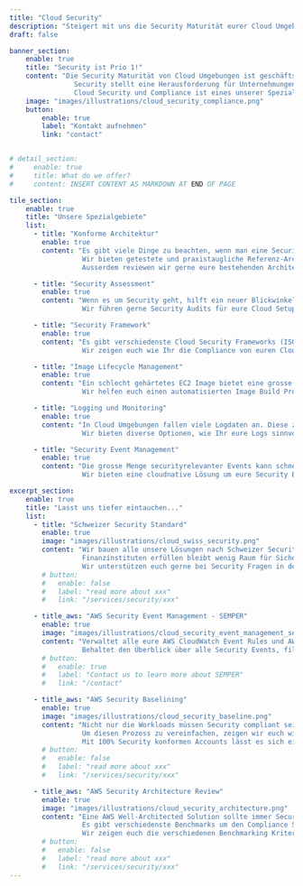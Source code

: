 ```yaml
---
title: "Cloud Security"
description: "Steigert mit uns die Security Maturität eurer Cloud Umgebung."
draft: false

banner_section:
    enable: true
    title: "Security ist Prio 1!"
    content: "Die Security Maturität von Cloud Umgebungen ist geschäftskritisch.
                Security stellt eine Herausforderung für Unternehmungen dar - besonders im Cloud Umfeld.<br><br>
                Cloud Security und Compliance ist eines unserer Spezialgebiete und wie unterstützen euch gerne!"
    image: "images/illustrations/cloud_security_compliance.png"
    button:
        enable: true
        label: "Kontakt aufnehmen"
        link: "contact"


# detail_section:
#     enable: true
#     title: What do we offer?
#     content: INSERT CONTENT AS MARKDOWN AT END OF PAGE

tile_section:
    enable: true
    title: "Unsere Spezialgebiete"
    list:
      - title: "Konforme Architektur"
        enable: true
        content: "Es gibt viele Dinge zu beachten, wenn man eine Security konforme Cloud Lösung baut.<br><br>
                  Wir bieten getestete und praxistaugliche Referenz-Architekturen, die vollständig [CIS Control](/faq/#cis \"Was sind CIS Controls?\") compliant sind.
                  Ausserdem reviewen wir gerne eure bestehenden Architekturen und Workloads und untersuchen sie auf mögliche Security Schwachstellen."

      - title: "Security Assessment"
        enable: true
        content: "Wenn es um Security geht, hilft ein neuer Blickwinkel von einer unbeteiligten Stelle enorm.<br><br>
                  Wir führen gerne Security Audits für eure Cloud Setups durch und helfen euch die Findings zu beheben."

      - title: "Security Framework"
        enable: true
        content: "Es gibt verschiedenste Cloud Security Frameworks (ISO 27000 family, CIS Controls, BSI C5, NIST) mit unterschiedlichen Schwerpunkten.<br><br>
                  Wir zeigen euch wie Ihr die Compliance von euren Cloud Workloads effizient überwachen könnt und wie bei Verletzungen der Standards reagiert werden muss."

      - title: "Image Lifecycle Management"
        enable: true
        content: "Ein schlecht gehärtetes EC2 Image bietet eine grosse Angriffsfläche.<br><br>
                  Wir helfen euch einen automatisierten Image Build Prozess zu etablieren, der gehärtete Images in eure Umgebung liefert und sie laufend validiert."

      - title: "Logging und Monitoring"
        enable: true
        content: "In Cloud Umgebungen fallen viele Logdaten an. Diese zu sammeln und zu interpretieren kann schnell zu einer grossen Herausforderung werden.<br><br>
                  Wir bieten diverse Optionen, wie Ihr eure Logs sinnvoll speichern und an das Monitoring System eurer Wahl weiterverarbeiten könnt."

      - title: "Security Event Management"
        enable: true
        content: "Die grosse Menge securityrelevanter Events kann schnell zu einer Überforderung führen. Entscheidenden Events werden nicht beachtet und kritische Situationen können leicht übersehen werden.<br><br>
                  Wir bieten eine cloudnative Lösung um eure Security Events unter Kontrolle zu bringen und die Security Überwachung über alle Accounts zusammen zu führen."

excerpt_section:
    enable: true
    title: "Lasst uns tiefer eintauchen..."
    list:
      - title: "Schweizer Security Standard"
        enable: true
        image: "images/illustrations/cloud_swiss_security.png"
        content: "Wir bauen alle unsere Lösungen nach Schweizer Security Standards. - Wenn wir die Security Standards von Schweizer
                  Finanzinstituten erfüllen bleibt wenig Raum für Sicherheitslöcher.
                  Wir unterstützen euch gerne bei Security Fragen in der Cloud!"
        # button:
        #   enable: false
        #   label: "read more about xxx"
        #   link: "/services/security/xxx"

      - title_aws: "AWS Security Event Management - SEMPER"
        enable: true
        image: "images/illustrations/cloud_security_event_management_semper.png"
        content: "Verwaltet alle eure AWS CloudWatch Event Rules und AWS Security Hub Controls über alle eure Accounts in einem zentrales [Policy as Code](/faq/#pac 'Was ist Policy as Code?') Repository.<br>
                  Behaltet den Überblick über alle Security Events, filtert sie nach Wichtigkeit und reichert sie mit wichtigen Metadaten an. Mit unserer cloudnativen, serverless Lösung [SEMPER](/contact/ 'Kontakt aufnehmen für mehr Infos!') könnt Ihr all das nachvollziehbar und konsistent erreichen."
        # button:
        #   enable: true
        #   label: "Contact us to learn more about SEMPER"
        #   link: "/contact"

      - title_aws: "AWS Security Baselining"
        enable: true
        image: "images/illustrations/cloud_security_baseline.png"
        content: "Nicht nur die Workloads müssen Security compliant sein sondern auch die darunterliegende [Cloud Foundation](/faq/#foundation \"Was ist eine Cloud Foundation?\").<br>
                  Um diesen Prozess zu vereinfachen, zeigen wir euch wie ihr eine Security Baseline für alle eure Accounts definieren und implementieren könnt.
                  Mit 100% Security konformen Accounts lässt es sich einfach besser schlafen."
        # button:
        #   enable: false
        #   label: "read more about xxx"
        #   link: "/services/security/xxx"

      - title_aws: "AWS Security Architecture Review"
        enable: true
        image: "images/illustrations/cloud_security_architecture.png"
        content: "Eine AWS Well-Architected Solution sollte immer Security compliant sein.<br>
                  Es gibt verschiedenste Benchmarks um den Compliance Stand einer Lösung zu evaluieren.
                  Wir zeigen euch die verschiedenen Benchmarking Kriterien und reviewen eure Architekturen um allfällige Security Risiken zu finden."
        # button:
        #   enable: false
        #   label: "read more about xxx"
        #   link: "/services/security/xxx"
---
```


